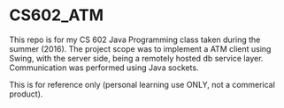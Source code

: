 # CS602_ATM
This repo is for my CS 602 Java Programming class taken during the summer (2016).
The project scope was to implement a ATM client using Swing, with the server side, being a remotely hosted db service layer.
Communication was performed using Java sockets. 

This is for reference only (personal learning use ONLY, not a commerical product).  
